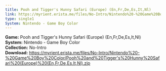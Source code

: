 ```yaml
---
title: Pooh and Tigger's Hunny Safari (Europe) (En,Fr,De,Es,It,Nl)
link: https://myrient.erista.me/files/No-Intro/Nintendo%20-%20Game%20Boy%20Color/Pooh%20and%20Tigger's%20Hunny%20Safari%20(Europe)%20(En,Fr,De,Es,It,Nl).zip
type: single1
System: Nintendo - Game Boy Color
---
```

<b>Game:</b> Pooh and Tigger's Hunny Safari (Europe) (En,Fr,De,Es,It,Nl)<br>
<b>System:</b> Nintendo - Game Boy Color<br>
<b>Collection:</b> No-Intro<br>
<b>Download:</b> https://myrient.erista.me/files/No-Intro/Nintendo%20-%20Game%20Boy%20Color/Pooh%20and%20Tigger's%20Hunny%20Safari%20(Europe)%20(En,Fr,De,Es,It,Nl).zip